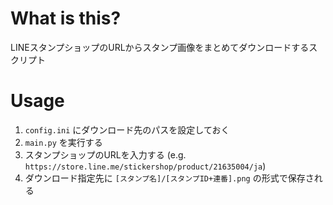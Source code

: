 # What is this?
LINEスタンプショップのURLからスタンプ画像をまとめてダウンロードするスクリプト

# Usage
1. `config.ini` にダウンロード先のパスを設定しておく
2. `main.py` を実行する
3. スタンプショップのURLを入力する (e.g. `https://store.line.me/stickershop/product/21635004/ja`)
4. ダウンロード指定先に `[スタンプ名]/[スタンプID+連番].png` の形式で保存される